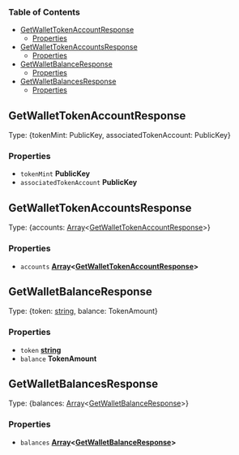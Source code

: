 <!-- Generated by documentation.js. Update this documentation by updating the source code. -->

### Table of Contents

*   [GetWalletTokenAccountResponse][1]
    *   [Properties][2]
*   [GetWalletTokenAccountsResponse][3]
    *   [Properties][4]
*   [GetWalletBalanceResponse][5]
    *   [Properties][6]
*   [GetWalletBalancesResponse][7]
    *   [Properties][8]

## GetWalletTokenAccountResponse

Type: {tokenMint: PublicKey, associatedTokenAccount: PublicKey}

### Properties

*   `tokenMint` **PublicKey**&#x20;
*   `associatedTokenAccount` **PublicKey**&#x20;

## GetWalletTokenAccountsResponse

Type: {accounts: [Array][9]<[GetWalletTokenAccountResponse][1]>}

### Properties

*   `accounts` **[Array][9]<[GetWalletTokenAccountResponse][1]>**&#x20;

## GetWalletBalanceResponse

Type: {token: [string][10], balance: TokenAmount}

### Properties

*   `token` **[string][10]**&#x20;
*   `balance` **TokenAmount**&#x20;

## GetWalletBalancesResponse

Type: {balances: [Array][9]<[GetWalletBalanceResponse][5]>}

### Properties

*   `balances` **[Array][9]<[GetWalletBalanceResponse][5]>**&#x20;

[1]: #getwallettokenaccountresponse

[2]: #properties

[3]: #getwallettokenaccountsresponse

[4]: #properties-1

[5]: #getwalletbalanceresponse

[6]: #properties-2

[7]: #getwalletbalancesresponse

[8]: #properties-3

[9]: https://developer.mozilla.org/docs/Web/JavaScript/Reference/Global_Objects/Array

[10]: https://developer.mozilla.org/docs/Web/JavaScript/Reference/Global_Objects/String
